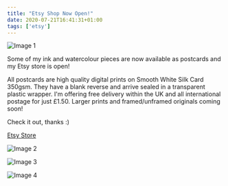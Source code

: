 ```yaml
---
title: "Etsy Shop Now Open!"
date: 2020-07-21T16:41:31+01:00
tags: ['etsy']
---
```


![Image 1](/2020-07-21-etsy-shop-now-open/etsy-postcards-steve-beadle-art.png)

Some of my ink and watercolour pieces are now available as postcards and my Etsy store is open!

All postcards are high quality digital prints on Smooth White Silk Card 350gsm. They have a blank reverse and arrive sealed in a transparent plastic wrapper. I'm offering free delivery within the UK and all international postage for just £1.50. Larger prints and framed/unframed originals coming soon!

Check it out, thanks :)

[Etsy Store](https://www.etsy.co.uk/stevebeadleart)

![Image 2](/2020-07-21-etsy-shop-now-open/etsy-postcards-steve-beadle-art-2.png)

![Image 3](/2020-07-21-etsy-shop-now-open/etsy-postcards-steve-beadle-art-3.png)

![Image 4](/2020-07-21-etsy-shop-now-open/etsy-postcards-steve-beadle-art-4.png)
